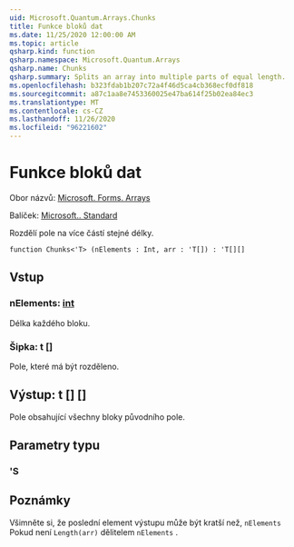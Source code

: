 ```yaml
---
uid: Microsoft.Quantum.Arrays.Chunks
title: Funkce bloků dat
ms.date: 11/25/2020 12:00:00 AM
ms.topic: article
qsharp.kind: function
qsharp.namespace: Microsoft.Quantum.Arrays
qsharp.name: Chunks
qsharp.summary: Splits an array into multiple parts of equal length.
ms.openlocfilehash: b323fdab1b207c72a4f46d5ca4cb368ecf0df818
ms.sourcegitcommit: a87c1aa8e7453360025e47ba614f25b02ea84ec3
ms.translationtype: MT
ms.contentlocale: cs-CZ
ms.lasthandoff: 11/26/2020
ms.locfileid: "96221602"
---
```

# <a name="chunks-function"></a>Funkce bloků dat

Obor názvů: [Microsoft. Forms. Arrays](xref:Microsoft.Quantum.Arrays)

Balíček: [Microsoft.. Standard](https://nuget.org/packages/Microsoft.Quantum.Standard)


Rozdělí pole na více částí stejné délky.

```qsharp
function Chunks<'T> (nElements : Int, arr : 'T[]) : 'T[][]
```


## <a name="input"></a>Vstup

### <a name="nelements--int"></a>nElements: [int](xref:microsoft.quantum.lang-ref.int)

Délka každého bloku.


### <a name="arr--t"></a>Šipka: t []

Pole, které má být rozděleno.



## <a name="output--t"></a>Výstup: t [] []

Pole obsahující všechny bloky původního pole.

## <a name="type-parameters"></a>Parametry typu

### <a name="t"></a>'S



## <a name="remarks"></a>Poznámky

Všimněte si, že poslední element výstupu může být kratší než, `nElements` Pokud není `Length(arr)` dělitelem `nElements` .